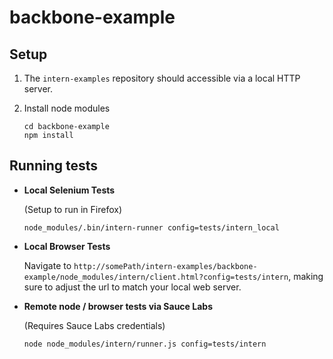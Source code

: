 backbone-example
=============
## Setup

1. The `intern-examples` repository should accessible via a local HTTP server.

2. Install node modules

    ```
    cd backbone-example
    npm install
    ```

## Running tests

* **Local Selenium Tests** 

    (Setup to run in Firefox)

    ```
    node_modules/.bin/intern-runner config=tests/intern_local
    ```

* **Local Browser Tests**

    Navigate to `http://somePath/intern-examples/backbone-example/node_modules/intern/client.html?config=tests/intern`, making sure to adjust the url to match your local web server.

* **Remote node / browser tests via Sauce Labs**

    (Requires Sauce Labs credentials)

    ```
    node node_modules/intern/runner.js config=tests/intern
    ```